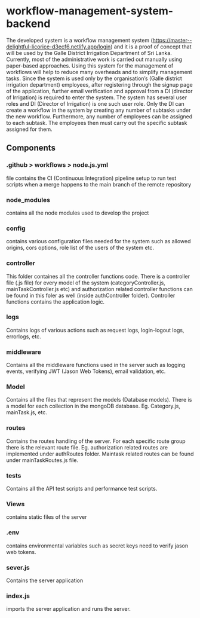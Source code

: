 # workflow-management-system-backend

The developed system is a workflow management system (https://master--delightful-licorice-d3ecf6.netlify.app/login) and it is a proof of concept that will be used by the Galle District Irrigation Department of Sri Lanka. Currently, most of the administrative work is carried out manually using paper-based approaches. Using this system for the management of workflows will help to reduce many overheads and to simplify management tasks. Since the system is used only by the organisation’s (Galle district irrigation department) employees, after registering through the signup page of the application, further email verification and approval from a DI (director of Irrigation) is required to enter the system. The system has several user roles and DI (Director of Irrigation) is one such user role. Only the DI can create a workflow in the system by creating any number of subtasks under the new workflow. Furthermore, any number of employees can be assigned to each subtask. The employees then must carry out the specific subtask assigned for them. 

## Components

### .github > workflows > node.js.yml 
file contains the CI (Continuous Integration) pipeline setup to run test scripts when a merge happens to the main branch of the remote repository

### node_modules
contains all the node modules used to develop the project

### config
contains various configuration files needed for the system such as allowed origins, cors options, role list of the users of the system etc.

### controller
This folder containes all the controller functions code. There is a controller file (.js file) for every model of the system (categoryController.js, mainTaskController.js etc) and authorization related controller functions can be found in this foler as well (inside authController folder). Controller functions contains the application logic.

### logs
Contains logs of various actions such as request logs, login-logout logs, errorlogs, etc.

### middleware
Contains all the middleware functions used in the server such as logging events, verifying JWT (Jason Web Tokens), email validation, etc.

### Model
Contains all the files that represent the models (Database models). There is a model for each collection in the mongoDB database. Eg. Category.js, mainTask.js, etc.

### routes
Contains the routes handling of the server. For each specific route group there is the relevant route file. Eg. authorization related routes are implemented under authRoutes folder. Maintask related routes can be found under mainTaskRoutes.js file.

### tests
Contains all the API test scripts and performance test scripts.

### Views
contains static files of the server

### .env
contains environmental variables such as secret keys need to verify jason web tokens.

### sever.js
Contains the server application

### index.js
imports the server application and runs the server.
